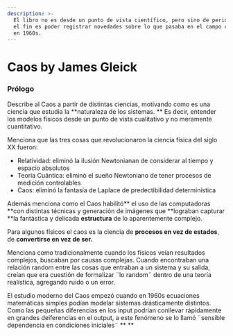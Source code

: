 ```yaml
---
description: >-
  El libro no es desde un punto de vista científico, pero sino de periodismo. Y
  el fin es poder registrar novedades sobre lo que pasaba en el campo científico
  en 1960s.
---
```


# Caos by James Gleick

### Prólogo

Describe al Caos a partir de distintas ciencias, motivando como es una ciencia que estudia la **naturaleza de los sistemas. ** Es decir, entender  los modelos físicos desde un punto de vista cualitativo y no meramente cuantitativo.&#x20;

Menciona que las tres cosas que revolucionaron la ciencia física del siglo XX fueron:&#x20;

* Relatividad: eliminó la ilusión Newtonianan de considerar al tiempo y espacio absolutos
* Teoría Cuántica:  eliminó el sueño Newtoniano de tener procesos de medición controlables
* Caos: eliminó la fantasía de Laplace de predectibilidad determinística

Además menciona como el Caos habilitó** el uso de las computadoras **con distintas técnicas y generación de imágenes que **lograban capturar **la fantástica y delicada **estructura** de lo aparentemente complejo.&#x20;

Para algunos físicos el caos es la ciencia de **procesos en vez de estados**, de **convertirse en vez de ser.**

Menciona como tradicionalmente cuando los físicos veían resultados complejos, buscaban por causas complejas. Cuando encontraban una relación random entre las cosas que entraban a un sistema y su salida, creían que era cuestión de formalizar ¨lo random¨ dentro de una teoría realística, agregando ruido o un error.&#x20;

El estudio moderno del Caos empezó cuando en 1960s ecuaciones matemáticas simples podían modelar sistemas drásticamente distintos. Como las pequeñas diferencias en los input podrían conllevar rápidamente en grandes deiferencias en el output, a este fenómeno se lo llamó ¨sensible dependencia en condiciones iniciales¨ ** **





